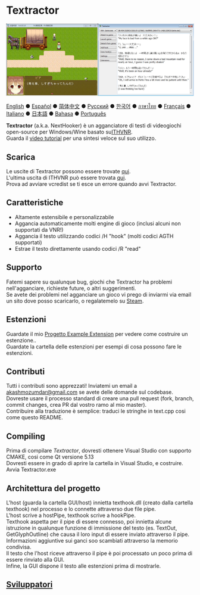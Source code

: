 # Textractor

![Come si vede](screenshot.png)

[English](README.md) ● [Español](README_ES.md) ● [简体中文](README_SC.md) ● [Русский](README_RU.md) ● [한국어](README_KR.md) ● [ภาษาไทย](README_TH.md) ● [Français](README_FR.md) ● [Italiano](README_IT.md) ● [日本語](README_JP.md) ● [Bahasa](README_ID.md) ● [Português](README_PT.md)

**Textractor** (a.k.a. NextHooker) è un agganciatore di testi di videogiochi open-source per Windows/Wine basato su[ITHVNR](https://web.archive.org/web/20160202084144/http://www.hongfire.com/forum/showthread.php/438331-ITHVNR-ITH-with-the-VNR-engine).<br>
Guarda il [video tutorial](https://tinyurl.com/textractor-tutorial) per una sintesi veloce sul suo utilizzo.

## Scarica

Le uscite di Textractor possono essere trovate [qui](https://github.com/Artikash/Textractor/releases).<br>
L'ultima uscita di ITHVNR può essere trovata [qui](https://drive.google.com/open?id=13aHF4uIXWn-3YML_k2YCDWhtGgn5-tnO).<br>
Prova ad avviare vcredist se ti esce un errore quando avvi Textractor.

## Caratteristiche

- Altamente estensibile e personalizzabile
- Aggancia automaticamente molti engine di gioco (inclusi alcuni non supportati da VNR!)
- Aggancia il testo utilizzando codici /H "hook" (molti codici AGTH supportati)
- Estrae il testo direttamente usando codici /R "read"

## Supporto

Fatemi sapere su qualunque bug, giochi che Textractor ha problemi nell'agganciare, richieste future, o altri suggerimenti.<br>
Se avete dei problemi nel agganciare un gioco vi prego di inviarmi via email un sito dove posso scaricarlo, o regalatemelo su [Steam](https://steamcommunity.com/profiles/76561198097566313/).

## Estenzioni

Guardate il mio [Progetto Example Extension](https://github.com/Artikash/ExampleExtension) per vedere come costruire un estenzione..<br>
Guardate la cartella delle estenzioni per esempi di cosa possono fare le estenzioni.

## Contributi

Tutti i contributi sono apprezzati! Inviatemi un email a akashmozumdar@gmail.com se avete delle domande sul codebase.<br>
Dovreste usare il processo standard di creare una pull request (fork, branch, commit changes, crea PR dal vostro ramo al mio master).<br>
Contribuire alla traduzione è semplice: traduci le stringhe in text.cpp cosi come questo README.

## Compiling

Prima di compilare *Textractor*, dovresti ottenere Visual Studio con supporto CMAKE, cosi come Qt versione 5.13<br>
Dovresti essere in grado di aprire la cartella in Visual Studio, e costruire. Avvia Textractor.exe

## Architettura del progetto

L'host (guarda la cartella GUI/host) innietta texthook.dll (creato dalla cartella texthook) nel processo e lo connette attraverso due file pipe.<br>
L'host scrive a hostPipe, texthook scrive a hookPipe.<br>
Texthook aspetta per il pipe di essere connesso, poi innietta alcune istruzione in qualunque funzione di immissione del testo (es. TextOut, GetGlyphOutline) che causa il loro input di essere inviato attraverso il pipe.<br>
Informazioni aggiuntive sui ganci soo scambiati attraverso la memorio condivisa.<br>
Il testo che l'host riceve attraverso il pipe è poi processato un poco prima di essere rinviato alla GUI.<br>
Infine, la GUI dispone il testo alle estenzioni prima di mostrarle.

## [Sviluppatori](CREDITS.md)
